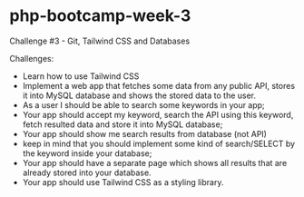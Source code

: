 # php-bootcamp-week-3
Challenge #3 - Git, Tailwind CSS and Databases 

Challenges: 
- Learn how to use Tailwind CSS 
- Implement a web app that fetches some data from any public API, stores it into MySQL database and shows the stored data to the user. 
- As a user I should be able to search some keywords in your app; 
- Your app should accept my keyword, search the API using this keyword, fetch resulted data and store it into MySQL database; 
- Your app should show me search results from database (not API) 
- keep in mind that you should implement some kind of search/SELECT by the keyword inside your database; 
- Your app should have a separate page which shows all results that are already stored into your database. 
- Your app should use Tailwind CSS as a styling library.
